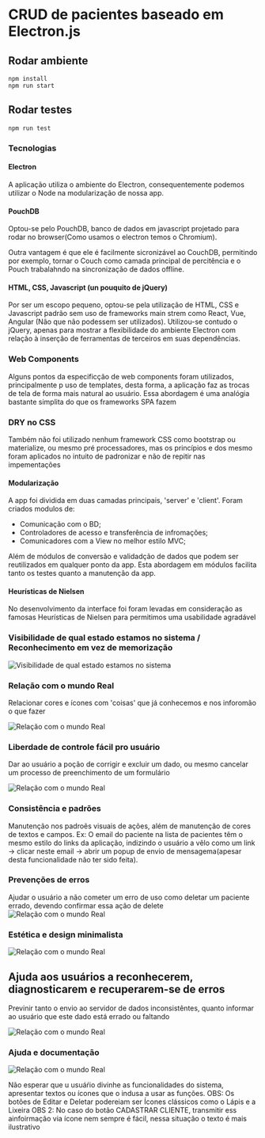 # CRUD de pacientes baseado em Electron.js

## Rodar ambiente
```
npm install
npm run start
```

## Rodar testes
```
npm run test
```

### Tecnologias

#### Electron
A aplicação utiliza o ambiente do Electron, consequentemente podemos utilizar o Node na modularização de nossa app.

#### PouchDB
Optou-se pelo PouchDB, banco de dados em javascript projetado para rodar no browser(Como usamos o electron temos o Chromium). 

Outra vantagem é que ele é facilmente sicronizável ao CouchDB, permitindo por exemplo, tornar o Couch como camada principal de percitência e o Pouch trabalahndo na sincronização de dados offline.

#### HTML, CSS, Javascript (un pouquito de jQuery) 
Por ser um escopo pequeno, optou-se pela utilização de HTML, CSS e Javascript padrão sem uso de frameworks main strem como React, Vue, Angular (Não que não podessem ser utilizados). 
Utilizou-se contudo o jQuery, apenas para mostrar a flexibilidade do ambiente Electron com relação à inserção de ferramentas de terceiros em suas dependências.

### Web Components
Alguns pontos da especificção de web components foram utilizados, principalmente p uso de templates, desta forma, a aplicação faz as trocas de tela de forma mais natural ao usuário. 
Essa abordagem é uma analógia bastante simplita do que os frameworks SPA fazem

### DRY no CSS
Também não foi utilizado nenhum framework CSS como bootstrap ou materialize, ou mesmo pré processadores, mas os princípios e dos mesmo foram aplicados no intuito de padronizar e não de repitir nas impementações

#### Modularização
A app foi dividida em duas camadas principais, 'server' e 'client'. 
Foram criados modulos de:
  - Comunicação com o BD;
  - Controladores de acesso e transferência de infromações;
  - Comunicadores com a View no melhor estilo MVC;

Além de módulos de conversão e validadção de dados que podem ser reutilizados em qualquer ponto da app. Esta abordagem em módulos facilita tanto os testes quanto a manutenção da app.

#### Heurísticas de Nielsen
No desenvolvimento da interface foi foram levadas em consideração as famosas Heurísticas de Nielsen para permitimos uma usabilidade  agradável

### Visibilidade de qual estado estamos no sistema / Reconhecimento em vez de memorização
![Visibilidade de qual estado estamos no sistema](/assets/img/extras/N1.png)

### Relação com o mundo Real
Relacionar cores e ícones com 'coisas' que já conhecemos e nos inforomão o que fazer

![Relação com o mundo Real](/assets/img/extras/N2.png)

### Liberdade de controle fácil pro usuário
Dar ao usuário a poção de corrigir e excluir um dado, ou mesmo cancelar um processo de preenchimento de um formulário

![Relação com o mundo Real](/assets/img/extras/N3.png)


### Consistência e padrões

Manutenção nos padroẽs visuais de ações, além de manutenção de cores de textos e campos.
Ex: O email do paciente na lista de pacientes têm o mesmo estilo do links da aplicação, indizindo o usuário a vêlo como um link -> clicar neste email -> abrir um popup de envio de mensagema(apesar desta funcionalidade não ter sido feita). 

### Prevenções de erros
Ajudar o usuário a não cometer um erro de  uso como deletar um paciente errado, devendo confirmar essa ação de delete
![Relação com o mundo Real](/assets/img/extras/N6.png)

### Estética e design minimalista
![Relação com o mundo Real](/assets/img/extras/N5.png)


## Ajuda aos usuários a reconhecerem, diagnosticarem e recuperarem-se de erros
Previnir tanto o envio ao servidor de dados inconsistêntes, quanto informar ao usuário que este dado está errado ou faltando

![Relação com o mundo Real](/assets/img/extras/N4.png)

### Ajuda e documentação
![Relação com o mundo Real](/assets/img/extras/N99.png)

Não esperar que u usuáŕio divinhe as funcionalidades do sistema, apresentar textos ou ícones que o indusa a usar as funções.
OBS: Os botões de Editar e Deletar podereiam ser Ícones clássicos como o Lápis e a Lixeira
OBS 2: No caso do botão CADASTRAR CLIENTE, transmitir ess ainfoirmação via ícone nem sempre é fácil, nessa situação o texto é mais ilustrativo

